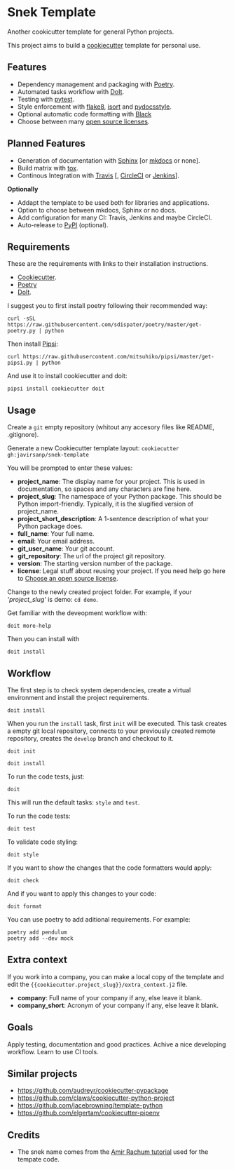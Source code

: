 Snek Template
=============

Another cookicutter template for general Python projects.

This project aims to build a [cookiecutter](https://github.com/audreyr/cookiecutter) template for personal use.

Features
--------

* Dependency management and packaging with [Poetry](https://poetry.eustace.io/).
* Automated tasks workflow with [DoIt](http://pydoit.org/).
* Testing with [pytest](https://pytests.org).
* Style enforcement with [flake8](http://flake8.pycqa.org), [isort](https://github.com/timothycrosley/isort) and [pydocsstyle](http://www.pydocstyle.org/).
* Optional automatic code formatting with [Black](https://github.com/ambv/black)
* Choose between many [open source licenses](https://choosealicense.com/).

Planned Features
----------------

* Generation of documentation with [Sphinx](http://www.sphinx-doc.org) \[or [mkdocs](https://www.mkdocs.org/) or none\].
* Build matrix with [tox](https://tox.readthedocs.io).
* Continous Integration with [Travis](https://travis-ci.org/) \[, [CircleCI](https://circleci.com) or [Jenkins](https://jenkins.io)\].

**Optionally**

* Addapt the template to be used both for libraries and applications.
* Option to choose between mkdocs, Sphinx or no docs.
* Add configuration for many CI: Travis, Jenkins and maybe CircleCI.
* Auto-release to [PyPI](https://pypi.org/) (optional).

Requirements
------------

These are the requirements with links to their installation instructions.

* [Cookiecutter](https://cookiecutter.readthedocs.io/en/latest/installation.html).
* [Poetry](https://poetry.eustace.io/docs/)
* [DoIt](http://pydoit.org/install.html).

I suggest you to first install poetry following their recommended way:

    curl -sSL https://raw.githubusercontent.com/sdispater/poetry/master/get-poetry.py | python

Then install [Pipsi](https://github.com/mitsuhiko/pipsi):

    curl https://raw.githubusercontent.com/mitsuhiko/pipsi/master/get-pipsi.py | python

And use it to install cookiecutter and doit:

    pipsi install cookiecutter doit


Usage
-----

Create a `git` empty repository (whitout any accesory files like README, .gitignore).

Generate a new Cookiecutter template layout: `cookiecutter gh:javirsanp/snek-template` 

You will be prompted to enter these values:

* **project_name**: The display name for your project. This is used in documentation, so spaces and any characters are fine here.
* **project_slug**: The namespace of your Python package. This should be Python import-friendly. Typically, it is the slugified version of project_name.
* **project_short_description**: A 1-sentence description of what your Python package does.
* **full_name**: Your full name.
* **email**: Your email address.
* **git_user_name**: Your git account.
* **git_repository**: The url of the project git repository.
* **version**: The starting version number of the package.
* **license**: Legal stuff about reusing your project. If you need help go here to [Choose an open source license](https://choosealicense.com).

Change to the newly created project folder. For example, if your *'project_slug'* is demo: `cd demo`.

Get familiar with the deveopment workflow with:

    doit more-help

Then you can install with

    doit install


Workflow
--------

The first step is to check system dependencies, create a virtual environment and install the project requirements.

    doit install

When you run the `install` task, first `init` will be executed. This task creates a empty git local repository, connects to your previously created remote repository, creates the `develop` branch and checkout to it.

    doit init

    doit install

To run the code tests, just:

    doit

This will run the default tasks: `style` and `test`.

To run the code tests:

    doit test

To validate code styling:

    doit style

If you want to show the changes that the code formatters would apply:

    doit check

And if you want to apply this changes to your code:

    doit format

You can use poetry to add aditional requirements. For example:

    poetry add pendulum
    poetry add --dev mock




Extra context
-------------

If you work into a company, you can make a local copy of the template and edit the `{{cookiecutter.project_slug}}/extra_context.j2` file.

* **company**: Full name of your company if any, else leave it blank.
* **company_short**: Acronym of your company if any, else leave it blank.

Goals
-----

Apply testing, documentation and good practices.
Achive a nice developing workflow.
Learn to use CI tools.

Similar projects
----------------

* https://github.com/audreyr/cookiecutter-pypackage
* https://github.com/claws/cookiecutter-python-project
* https://github.com/jacebrowning/template-python
* https://github.com/elgertam/cookiecutter-pipenv

Credits
-------

* The snek name comes from the [Amir Rachum tutorial](https://amir.rachum.com/blog/2017/07/28/python-entry-points/) used for the tempate code.

